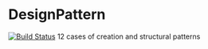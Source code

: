 # DesignPattern
[![Build Status](https://travis-ci.org/michaelliao/openweixin.svg?branch=master)](https://travis-ci.org/JustMeliyu/DesignPattern)
12 cases of creation and structural patterns
